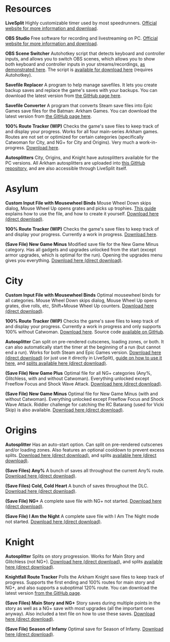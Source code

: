 # Resources
__**LiveSplit**__
Highly customizable timer used by most speedrunners. [Official website for more information and download](https://livesplit.org/).

__**OBS Studio**__
Free software for recording and livestreaming on PC. [Official website for more information and download](https://obsproject.com/).

__**OBS Scene Switcher**__
Autohotkey script that detects keyboard and controller inputs, and allows you to switch OBS scenes, which allows you to show both keyboard and controller inputs in your streams/recordings, [as demonstrated here](https://youtu.be/dqx2137xPhw). The script is [available for download here](https://github.com/Green-Bat/OBS-Scene-Switcher) (requires Autohotkey).

__**Savefile Replacer**__
A program to help manage savefiles. It lets you create backup saves and replace the game's saves with your backups. You can download the latest version from [the GitHub page here](https://github.com/Green-Bat/Savefile-Replacer/releases).

__**Savefile Converter**__
A program that converts Steam save files into Epic Games save files for the Batman: Arkham Games. You can download the latest version from [the GitHub page here](https://github.com/Green-Bat/Savefile-Converter/releases).

__**100% Route Tracker (WIP)**__
Checks the game's save files to keep track of and display your progress. Works for all four main-series Arkham games. Routes are not set or optimized for certain categories (specifically Catwoman for City, and NG+ for City and Origins). Very much a work-in-progress. [Download here](https://github.com/ShikenNuggets/ArkhamRouteTracker/releases).

__**Autosplitters**__
City, Origins, and Knight have autosplitters available for the PC versions. All Arkham autosplitters are uploaded into [this GitHub repository](https://github.com/ShikenNuggets/Autosplitters), and are also accessible through LiveSplit itself.

# Asylum
__**Custom Input File with Mousewheel Binds**__
Mouse Wheel Down skips dialog, Mouse Wheel Up opens grates and picks up trophies. [This guide](/asylum/guides/ng47r) explains how to use the file, and how to create it yourself. [Download here (direct download)](https://www.speedrun.com/tools/CustomInputFile_12c92.zip).

__**100% Route Tracker (WIP)**__
Checks the game's save files to keep track of and display your progress. Currently a work in progress. [Download here](https://www.dropbox.com/sh/z92iskugeb4nx4u/AAAjzpgSb6DcY3Gglr2-prm7a?dl=0).

__**(Save File) New Game Minus**__
Modified save file for the New Game Minus category. Has all gadgets and upgrades unlocked from the start (except armor upgrades, which is optimal for the run). Opening the upgrades menu gives you everything. [Download here (direct download)](https://www.speedrun.com/saves/NewGameMinus_5m1f5.zip).

# City
__**Custom Input File with Mousewheel Binds**__
Optimal mousewheel binds for all categories. Mouse Wheel Down skips dialog, Mouse Wheel Up opens grates, dive rolls, etc, Shift+Mouse Wheel Up counters. [Download here (direct download)](https://www.speedrun.com/tools/Custom_Input_File_no5jc.zip).

__**100% Route Tracker (WIP)**__
Checks the game's save files to keep track of and display your progress. Currently a work in progress and only supports 100% without Catwoman. [Download here](https://www.dropbox.com/sh/nkia6wb16vx5lax/AAAzVyPPke3pZX6lw1onaCfGa). Source code [available on GitHub](https://github.com/oneeyeddeacon/ArkhamCityDisplay).

__**Autosplitter**__
Can split on pre-rendered cutscenes, loading zones, or both. It can also automatically start the timer at the beginning of a run (but cannot end a run). Works for both Steam and Epic Games version. [Download here (direct download)](https://www.speedrun.com/tools/ACSplitter_saxr6.zip) (or just use it directly in LiveSplit), [guide on how to use it here](/city/guides/l3fyb), and [splits available here (direct download)](https://www.speedrun.com/splits/CitySplits_kn02g.zip).

__**(Save File) New Game Plus**__
Optimal file for all NG+ categories (Any%, Glitchless, with and without Catwoman). Everything unlocked except Freeflow Focus and Shock Wave Attack. [Download here (direct download)](https://www.speedrun.com/saves/NewGamePlus_hk1n0.sgd).

__**(Save File) New Game Minus**__
Optimal file for New Game Minus (with and without Catwoman). Everything unlocked except Freeflow Focus and Shock Wave Attack. Riddler challenge for catching the RC Batarang (used for Vicki Skip) is also available. [Download here (direct download)](https://www.speedrun.com/saves/NewGameMinus_na2ql.sgd).

# Origins
__**Autosplitter**__
Has an auto-start option. Can split on pre-rendered cutscenes and/or loading zones. Also features an optional cooldown to prevent excess splits.  [Download here (direct download)](https://www.speedrun.com/tools/ArkhamOrigins_ivt4w.zip), and splits [available here (direct download)](https://www.speedrun.com/splits/AO_Splits_3_486gn.zip).

__**(Save Files) Any%**__
A bunch of saves all throughout the current Any% route. [Download here (direct download)](https://www.speedrun.com/saves/AO_1o4za.rar).

__**(Save Files) Cold, Cold Heart**__
A bunch of saves throughout the DLC. [Download here (direct download)](https://www.speedrun.com/saves/CCH_Saves_hbrac.rar).

__**(Save File) NG+**__
A complete save file with NG+ not started. [Download here (direct download)](https://www.speedrun.com/saves/NG_3imci.sgd).

__**(Save File) I Am the Night**__
A complete save file with I Am The Night mode not started. [Download here (direct download)](https://www.speedrun.com/saves/I_Am_The_Night_pwrjb.sgd).

# Knight
__**Autosplitter**__
Splits on story progression. Works for Main Story and Glitchless (not NG+). [Download here (direct download)](https://www.speedrun.com/tools/ArkhamKnight_ra1js.zip), and splits [available here (direct download)](https://www.speedrun.com/splits/KnightAuto_xfzlb.zip).

__**Knightfall Route Tracker**__
Polls the Arkham Knight save files to keep track of progress. Supports the first ending and 100% routes for main story and NG+, and also supports a suboptimal 120% route. You can download the latest version [from the GitHub page](https://github.com/oneeyeddeacon/ArkhamKnightDisplay/releases).

__**(Save Files) Main Story and NG+**__
Story saves during multiple points in the story as well as a NG+ save with most upgrades (all the important ones anyway). Also included a text file on how to use these saves. [Download here (direct download)](https://www.speedrun.com/saves/MainStorySaves_m52sf.zip).

__**(Save File) Season of Infamy**__
Optimal save for Season of Infamy. [Download here (direct download)](https://www.speedrun.com/saves/Season_of_Infamy_skir0.sgd).